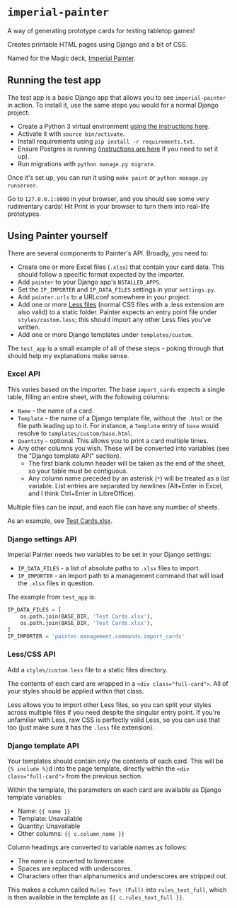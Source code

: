 # `imperial-painter`

A way of generating prototype cards for testing tabletop games!

Creates printable HTML pages using Django and a bit of CSS.

Named for the Magic deck, [Imperial Painter](http://www.mtgtop8.com/event?e=6724&d=238610).

## Running the test app

The test app is a basic Django app that allows you to see `imperial-painter` in action. To install it, use the same steps you would for a normal Django project:

* Create a Python 3 virtual environment [using the instructions here](https://docs.python.org/3/library/venv.html).
* Activate it with `source bin/activate`.
* Install requirements using `pip install -r requirements.txt`.
* Ensure Postgres is running ([instructions are here](https://www.postgresql.org/) if you need to set it up).
* Run migrations with `python manage.py migrate`.

Once it's set up, you can run it using `make paint` or `python manage.py runserver`.

Go to `127.0.0.1:8000` in your browser, and you should see some very rudimentary cards! Hit Print in your browser to turn them into real-life prototypes.

## Using Painter yourself

There are several components to Painter's API. Broadly, you need to:

* Create one or more Excel files (`.xlsx`) that contain your card data. This should follow a specific format expected by the importer.
* Add `painter` to your Django app's `NSTALLED_APPS`.
* Set the `IP_IMPORTER` and `IP_DATA_FILES` settings in your `settings.py`.
* Add `painter.urls` to a URLconf somewhere in your project.
* Add one or more [Less files](http://lesscss.org/) (normal CSS files with a .less extension are also valid) to a static folder. Painter expects an entry point file under `styles/custom.less`; this should import any other Less files you've written.
* Add one or more Django templates under `templates/custom`.

The `test_app` is a small example of all of these steps - poking through that should help my explanations make sense.

### Excel API

This varies based on the importer. The base `import_cards` expects a single table, filling an entire sheet, with the following columns:

* `Name` - the name of a card.
* `Template` - the name of a Django template file, without the `.html` or the file path leading up to it. For instance, a `Template` entry of `base` would resolve to `templates/custom/base.html`.
* `Quantity` - optional. This allows you to print a card multiple times.
* Any other columns you wish. These will be converted into variables (see the "Django template API" section).
    * The first blank column header will be taken as the end of the sheet, so your table must be contiguous.
    * Any column name preceded by an asterisk (`*`) will be treated as a _list_ variable. List entries are separated by newlines (Alt+Enter in Excel, and I think Ctrl+Enter in LibreOffice).

Multiple files can be input, and each file can have any number of sheets.

As an example, see [Test Cards.xlsx](https://github.com/adam-thomas/imperial-painter/blob/master/Test%20Cards.xlsx).

### Django settings API

Imperial Painter needs two variables to be set in your Django settings:

* `IP_DATA_FILES` - a list of absolute paths to `.xlsx` files to import.
* `IP_IMPORTER` - an import path to a management command that will load the `.xlsx` files in question.

The example from `test_app` is:

```python
IP_DATA_FILES = [
    os.path.join(BASE_DIR, 'Test Cards.xlsx'),
    os.path.join(BASE_DIR, 'Test Cards.xlsx'),
]
IP_IMPORTER = 'painter.management.commands.import_cards'
```

### Less/CSS API

Add a `styles/custom.less` file to a static files directory.

The contents of each card are wrapped in a `<div class="full-card">`. All of your styles should be applied within that class.

Less allows you to import other Less files, so you can split your styles across multiple files if you need despite the singular entry point. If you're unfamiliar with Less, raw CSS is perfectly valid Less, so you can use that too (just make sure it has the `.less` file extension).

### Django template API

Your templates should contain only the contents of each card. This will be `{% include %}`d into the page template, directly within the `<div class="full-card">` from the previous section.

Within the template, the parameters on each card are available as Django template variables:

* Name: `{{ name }}`
* Template: Unavailable
* Quantity: Unavailable
* Other columns: `{{ c.column_name }}`

Column headings are converted to variable names as follows:

* The name is converted to lowercase.
* Spaces are replaced with underscores.
* Characters other than alphanumerics and underscores are stripped out.

This makes a column called `Rules Text (Full)` into `rules_text_full`, which is then available in the template as `{{ c.rules_text_full }}`.
